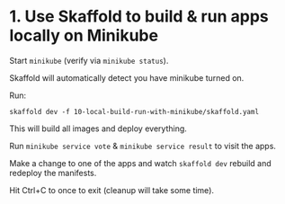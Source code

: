 # 1. Use Skaffold to build & run apps locally on Minikube

Start `minikube` (verify via `minikube status`).

Skaffold will automatically detect you have minikube turned on.

Run:

```
skaffold dev -f 10-local-build-run-with-minikube/skaffold.yaml
```

This will build all images and deploy everything.

Run `minikube service vote` & `minikube service result` to visit the apps.

Make a change to one of the apps and watch `skaffold dev` rebuild and redeploy
the manifests.

Hit Ctrl+C to once to exit (cleanup will take some time).
